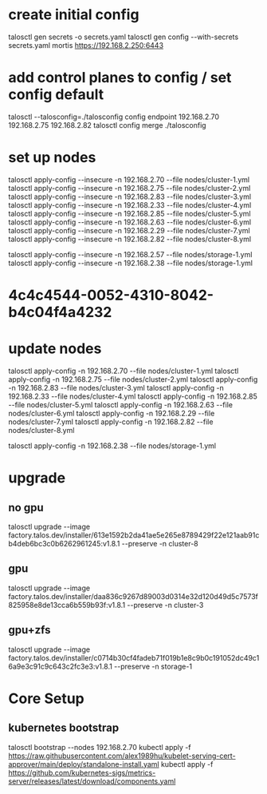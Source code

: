 # create initial config
talosctl gen secrets -o secrets.yaml
talosctl gen config --with-secrets secrets.yaml mortis https://192.168.2.250:6443

# add control planes to config / set config default
talosctl --talosconfig=./talosconfig config endpoint 192.168.2.70 192.168.2.75 192.168.2.82
talosctl config merge ./talosconfig

# set up nodes
talosctl apply-config --insecure -n 192.168.2.70 --file nodes/cluster-1.yml
talosctl apply-config --insecure -n 192.168.2.75 --file nodes/cluster-2.yml
talosctl apply-config --insecure -n 192.168.2.83 --file nodes/cluster-3.yml
talosctl apply-config --insecure -n 192.168.2.33 --file nodes/cluster-4.yml
talosctl apply-config --insecure -n 192.168.2.85 --file nodes/cluster-5.yml
talosctl apply-config --insecure -n 192.168.2.63 --file nodes/cluster-6.yml
talosctl apply-config --insecure -n 192.168.2.29 --file nodes/cluster-7.yml
talosctl apply-config --insecure -n 192.168.2.82 --file nodes/cluster-8.yml

talosctl apply-config --insecure -n 192.168.2.57 --file nodes/storage-1.yml
talosctl apply-config --insecure -n 192.168.2.38 --file nodes/storage-1.yml
# 4c4c4544-0052-4310-8042-b4c04f4a4232

# update nodes
talosctl apply-config -n 192.168.2.70 --file nodes/cluster-1.yml
talosctl apply-config -n 192.168.2.75 --file nodes/cluster-2.yml
talosctl apply-config -n 192.168.2.83 --file nodes/cluster-3.yml
talosctl apply-config -n 192.168.2.33 --file nodes/cluster-4.yml
talosctl apply-config -n 192.168.2.85 --file nodes/cluster-5.yml
talosctl apply-config -n 192.168.2.63 --file nodes/cluster-6.yml
talosctl apply-config -n 192.168.2.29 --file nodes/cluster-7.yml
talosctl apply-config -n 192.168.2.82 --file nodes/cluster-8.yml

talosctl apply-config -n 192.168.2.38 --file nodes/storage-1.yml

# upgrade
## no gpu
talosctl upgrade --image factory.talos.dev/installer/613e1592b2da41ae5e265e8789429f22e121aab91cb4deb6bc3c0b6262961245:v1.8.1 --preserve -n cluster-8

## gpu
talosctl upgrade --image factory.talos.dev/installer/daa836c9267d89003d0314e32d120d49d5c7573f825958e8de13cca6b559b93f:v1.8.1 --preserve -n cluster-3

## gpu+zfs
talosctl upgrade --image factory.talos.dev/installer/c0714b30cf4fadeb71f019b1e8c9b0c191052dc49c16a9e3c91c9c643c2fc3e3:v1.8.1 --preserve -n storage-1


# Core Setup

## kubernetes bootstrap
talosctl bootstrap --nodes 192.168.2.70
kubectl apply -f https://raw.githubusercontent.com/alex1989hu/kubelet-serving-cert-approver/main/deploy/standalone-install.yaml
kubectl apply -f https://github.com/kubernetes-sigs/metrics-server/releases/latest/download/components.yaml
